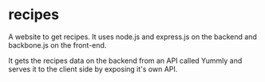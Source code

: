 recipes
=======

A website to get recipes. It uses node.js and express.js on the backend and backbone.js on the front-end.

It gets the recipes data on the backend from an API called Yummly and serves it to the client side by exposing it's own API.
